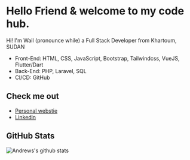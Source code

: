 # Hello Friend & welcome to my code hub.

Hi! I'm Wail (pronounce while) a Full Stack Developer from Khartoum, SUDAN

- Front-End: HTML, CSS, JavaScript, Bootstrap, Tailwindcss, VueJS, Flutter/Dart
- Back-End: PHP, Laravel, SQL
- CI/CD: GitHub

## Check me out

- [Personal webstie ](https://wabualela.dev)
- [Linkedin](https://www.linkedin.com/in/wabualela/)

## GitHub Stats

![Andrews's github stats](https://github-readme-stats.vercel.app/api?username=wabualela&show_icons=true&theme=tokyonight)
